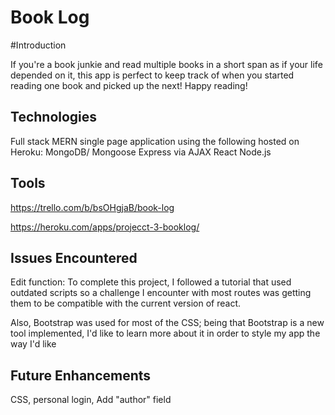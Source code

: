 # Book Log

#Introduction

If you're a book junkie and read multiple books in a short span as if your life depended on it, this app is perfect to keep track of when you started reading one book and picked up the next! Happy reading!

## Technologies

Full stack MERN single page application using the following hosted on Heroku:
MongoDB/ Mongoose
Express via AJAX
React
Node.js

## Tools

https://trello.com/b/bsOHgjaB/book-log

https://heroku.com/apps/projecct-3-booklog/

## Issues Encountered

Edit function: To complete this project, I followed a tutorial that used outdated scripts so a challenge I encounter with most routes was getting them to be compatible with the current version of react. 

Also, Bootstrap was used for most of the CSS; being that Bootstrap is a new tool implemented, I'd like to learn more about it in order to style my app the way I'd like

## Future Enhancements

CSS, personal login, Add "author" field
